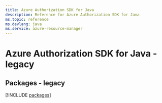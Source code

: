 ```yaml
---
title: Azure Authorization SDK for Java
description: Reference for Azure Authorization SDK for Java
ms.topic: reference
ms.devlang: java
ms.service: azure-resource-manager
---
```

# Azure Authorization SDK for Java - legacy
## Packages - legacy
[!INCLUDE [packages](authorization-index.md)]

